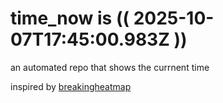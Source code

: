 # time_now is (( 2025-10-07T17:45:00.983Z ))

an automated repo that shows the currnent time

inspired by [breakingheatmap](https://github.com/breakingheatmap/breakingheatmap)